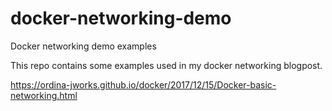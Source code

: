 # docker-networking-demo
Docker networking demo examples

This repo contains some examples used in my docker networking blogpost.

https://ordina-jworks.github.io/docker/2017/12/15/Docker-basic-networking.html

